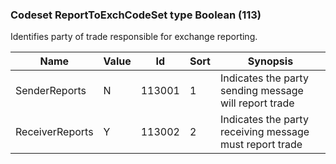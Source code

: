 ### Codeset ReportToExchCodeSet type Boolean (113)

Identifies party of trade responsible for exchange reporting.

| Name            | Value | Id     | Sort | Synopsis                                                |
|-----------------|-------|--------|------|---------------------------------------------------------|
| SenderReports   | N     | 113001 | 1    | Indicates the party sending message will report trade   |
| ReceiverReports | Y     | 113002 | 2    | Indicates the party receiving message must report trade |

